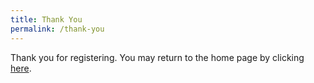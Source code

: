 ```yaml
---
title: Thank You
permalink: /thank-you
---
```

Thank you for registering. You may return to the home page by clicking [here](/).